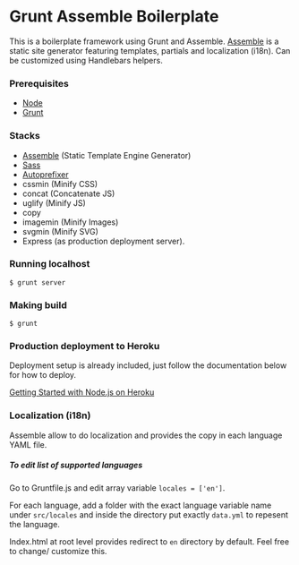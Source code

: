 # Grunt Assemble Boilerplate

This is a boilerplate framework using Grunt and Assemble. [Assemble](http://assemble.io/) is a static site generator featuring templates, partials and localization (i18n). Can be customized using Handlebars helpers.

### Prerequisites

- [Node](http://nodejs.org/download/)
- [Grunt](http://gruntjs.com/getting-started)

### Stacks

- [Assemble](http://assemble.io/) (Static Template Engine Generator)
- [Sass](http://sass-lang.com/)
- [Autoprefixer](https://github.com/postcss/autoprefixer)
- cssmin (Minify CSS)
- concat (Concatenate JS)
- uglify (Minify JS)
- copy
- imagemin (Minify Images)
- svgmin (Minify SVG)
- Express (as production deployment server).

### Running localhost

```
$ grunt server
```

### Making build

```
$ grunt
```

### Production deployment to Heroku
Deployment setup is already included, just follow the documentation below for how to deploy.

[Getting Started with Node.js on Heroku](https://devcenter.heroku.com/articles/getting-started-with-nodejs#deploy-the-app)

### Localization (i18n)
Assemble allow to do localization and provides the copy in each language YAML file.

##### To edit list of supported languages

Go to Gruntfile.js and edit array variable ```locales = ['en']```.

For each language, add a folder with the exact language variable name under ```src/locales``` and inside the directory put exactly ```data.yml``` to repesent the language.

Index.html at root level provides redirect to `en` directory by default. Feel free to change/ customize this.